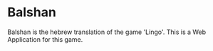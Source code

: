 # Balshan

Balshan is the hebrew translation of the game 'Lingo'.
This is a Web Application for this game.
